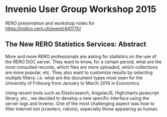 # Invenio User Group Workshop 2015

RERO presentation and workshop notes for <https://indico.cern.ch/event/441770/>

## The New RERO Statistics Services: Abstract

More and more RERO professionals are asking for statistics on the use of the
RERO DOC server. They want to know, for a certain period, what are the most
consulted records, which files are more uploaded, which collections are more
popular, etc. They also want to customize results by selecting multiple
filters: i.e. what are the document types most seen for the University of
Fribourg from January to March 2014 in Economics.

Using recent tools such as Elasticsearch, AngularJS, Highcharts javascript
library, etc., we decided to develop a new specific interface using the server
logs and Invenio. One of the most challenging aspect was how to filter internet
bot (crawlers, robots), especially those appearing as human.
